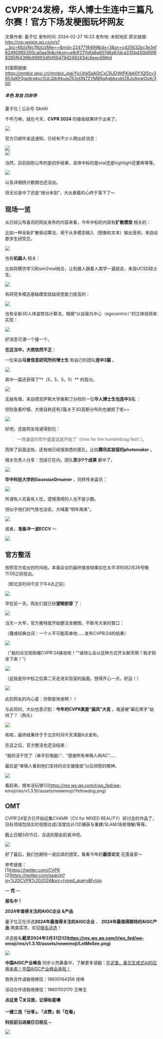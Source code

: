 # CVPR'24发榜，华人博士生连中三篇凡尔赛！官方下场发梗图玩坏网友

文章作者: 量子位
发布时间: 2024-02-27 16:23
发布地: 未知地区
原文链接: http://mp.weixin.qq.com/s?__biz=MzIzNjc1NzUzMw==&mid=2247718499&idx=3&sn=cd25632bc3e3ef82490985300ca0aa3b&chksm=e8df2111dfa8a807d6a67dca335bd30b95f68285f643f6b99893dfbf66479d249243dc8eec69#rd

封面图链接: https://mmbiz.qpic.cn/mmbiz_jpg/YicUhk5aAGtCxCRJDWtPKibA0Y1QI5cv3953gKF0gp6rgkxc0ULQib94uiaZ63xDN7ZYM89gAgbbxvktZ8JicbywOoA/300

##### 丰色 发自 凹非寺  
量子位 | 公众号 QbitAI

千呼万唤，就在今天，**CVPR 2024** 的接收结果终于出来了。

![](https://mmbiz.qpic.cn/mmbiz_png/YicUhk5aAGtCxCRJDWtPKibA0Y1QI5cv39Rq2Uy32qTgJibbrl9FlQuGsm5lHBgjU7a5G8U1GWfTyARDlG93KtW8A/640?wx_fmt=png&from=appmsg)

官方已邮件发送通知，已经有不少人晒出好消息：

![](https://mmbiz.qpic.cn/mmbiz_png/YicUhk5aAGtCxCRJDWtPKibA0Y1QI5cv392fbJbB2pHo8gKyFyEm7x46GgssibGoLAC3tUweXKzBHaSibpjDWuDl6w/640?wx_fmt=png&from=appmsg)  
![](https://mmbiz.qpic.cn/mmbiz_png/YicUhk5aAGtCxCRJDWtPKibA0Y1QI5cv390WzGocvcJr9icJs7KlzQxhQIBlFF0BM2xbnudDyy8k3SXjwbibo4efrA/640?wx_fmt=png&from=appmsg)

当然，目前刚刚公布的是初步结果，具体中标的是oral还是highlight还要再等等。

![](https://mmbiz.qpic.cn/mmbiz_png/YicUhk5aAGtCxCRJDWtPKibA0Y1QI5cv39jVzYtKYrjT5j3RAb7QgttDibCM40PHI8odeU1sTMHyVzzWJ8qfOxKtw/640?wx_fmt=png&from=appmsg)

以及详细统计数据也还没出。

但无论是中了还是“缘分未到”，大伙悬着的心终于落下了～

## 现场一览

从已经公布喜讯的网友发布的内容来看，今年中标的内容有**扩散模型** 相关的：

比如一种全新扩散驱动算法，用于从多模态输入（图像和文本）输出音频，来自谷歌学生研究员。

![](https://mmbiz.qpic.cn/mmbiz_png/YicUhk5aAGtCxCRJDWtPKibA0Y1QI5cv39AOWuDuzFhzgQcxkQWiaPx1wibWSU1p3SWXWGkiauQrQeUJ7tMgWywlnwg/640?wx_fmt=png&from=appmsg)

也有**机器人** 相关：

比如将模仿学习和sim2real结合，让机器人跟着人类学一遍就会，来自UCSD硕士生。

![](https://mmbiz.qpic.cn/mmbiz_gif/YicUhk5aAGtCxCRJDWtPKibA0Y1QI5cv39jIdSsSgmQ1qWzH05WkSMY0FibgAo2azH697wuVHAf1haqwFribEFmOFA/640?wx_fmt=gif&from=appmsg)

有研究多模态基础模型低级视觉能力提高的：

![](https://mmbiz.qpic.cn/mmbiz_png/YicUhk5aAGtCxCRJDWtPKibA0Y1QI5cv399X3Fr3z9sOZleXHdK2DaH8QEjbSVCaruFmDYRXgMl7TahiciaJntPVhQ/640?wx_fmt=png&from=appmsg)

也有全新3D人体姿势估计算法，根据“以自我为中心（egocentric）”的立体视频来实现：

![](https://mmbiz.qpic.cn/mmbiz_png/YicUhk5aAGtCxCRJDWtPKibA0Y1QI5cv396VussCsVEjb3RVvGAEIGQebAu8PnBDuRXH9D5yrMwaGibgQcXc5Jc8w/640?wx_fmt=png&from=appmsg)

好消息可谓一个接一个。

**在这当中，大佬依然不乏：**

一位来自**马普信息研究所的博士生** 称自己的团队**连中3篇** 。

![](https://mmbiz.qpic.cn/mmbiz_png/YicUhk5aAGtCxCRJDWtPKibA0Y1QI5cv394BmDOdItTahkS2fmsa7Abqbt9h0G5ibzc3sXK4icQ3PdpiaZsW20d7d8A/640?wx_fmt=png&from=appmsg)

其中一篇还获得了**（5，5，5，5）** 的高分。

![](https://mmbiz.qpic.cn/mmbiz_png/YicUhk5aAGtCxCRJDWtPKibA0Y1QI5cv39qXNtQlvs7v1lewGCFzzT1bLLSO77YqhkYaSrCRh3Fo6cpcmydOs2dA/640?wx_fmt=png&from=appmsg)

无独有偶，来自德克萨斯大学奥斯汀分校的一位**华人博士生也连中3元** ：

但别急着柠檬，大佬自称还有2篇关于3D高斯分布的也被拒了呢==

![](https://mmbiz.qpic.cn/mmbiz_png/YicUhk5aAGtCxCRJDWtPKibA0Y1QI5cv39gLwZzgVdD5KCRg81mAxr53lbEQyibNcUURxdSIQWRtqnztI9FAyvbzQ/640?wx_fmt=png&from=appmsg)

好吧，还是网友戏谑得到位：

> 一场谦虚的吹牛盛宴这就开始了（time for the humblebrag fest! ）。

而除了前面这些，还有咱已经很熟悉的面孔，比如**腾讯实验室的photomaker** 。

相关负责人分享：包括它在内，团队**至少7个成果** 都中了。

![](https://mmbiz.qpic.cn/mmbiz_png/YicUhk5aAGtCxCRJDWtPKibA0Y1QI5cv39wGgzR8z2fIxFpIia72PGrBoSUGl176kgeO9dMsUJ8BFibpSqUib7aUe9g/640?wx_fmt=png&from=appmsg)

**华中科技大学的GaussianDreamer** ，同样传来喜讯：

![](https://mmbiz.qpic.cn/mmbiz_png/YicUhk5aAGtCxCRJDWtPKibA0Y1QI5cv39icV3EoXcCktEkupK7xSmo2Vb9Gr8Iz3KvfdqxEr995NK4ZNgbVkasJg/640?wx_fmt=png&from=appmsg)

所谓有人欢喜有人忧，遗憾落榜的人也不是少数。

但似乎他们的气势也没丢，大喊着“明年再来”。

![](https://mmbiz.qpic.cn/mmbiz_png/YicUhk5aAGtCxCRJDWtPKibA0Y1QI5cv39KKpF2QREoBKpJibzZvOicLKC3DibicqImgtUh7UdNFcSUViaZichvpib4rEFw/640?wx_fmt=png&from=appmsg)

或者，**准备冲一波ECCV** ～

![](https://mmbiz.qpic.cn/mmbiz_png/YicUhk5aAGtCxCRJDWtPKibA0Y1QI5cv39EzIjKb3icia6JoI6sFdaJU34AUeOmTJ1yGoSbS4Lia7PxKDWMcqP0I01Q/640?wx_fmt=png&from=appmsg)

## 官方整活

按照官方给出的时间线，本届会议的最终接收结果应在太平洋时间2月26号晚11:59之前给出。

（即北京时间今天下午4点之前）

![](https://mmbiz.qpic.cn/mmbiz_png/YicUhk5aAGtCxCRJDWtPKibA0Y1QI5cv39MgtUEicQD2HjoyXibRjiciaYyr3QicZaicChyUUyicicILFymJ6t8m9QY5z2kw/640?wx_fmt=png&from=appmsg)

早在前一天，网友们就已经**望眼欲穿** 了：

![](https://mmbiz.qpic.cn/mmbiz_png/YicUhk5aAGtCxCRJDWtPKibA0Y1QI5cv39IuicfQ9MF3DBjziarzn4j4Fa2ljg1F22Wm8jtCeHQH374LibHEia5yIB8Q/640?wx_fmt=png&from=appmsg)

当天一大早，官方推特就开始整活发梗图，不断吊大家的胃口：

（魔戒经典台词：一个人不可能简单地……发布CVPR/24的结果）

![](https://mmbiz.qpic.cn/mmbiz_png/YicUhk5aAGtCxCRJDWtPKibA0Y1QI5cv39bT5x58aDpUujGyY6IexsHQme7VQ7ujichg5F23iaU34v1QqSwGGCOC2A/640?wx_fmt=png&from=appmsg)

（“我的论文刚刚被CVPR’24接收啦！”“谁特么会以这种方式开头聊天啊？我才刚坐下来！”）

![](https://mmbiz.qpic.cn/mmbiz_png/YicUhk5aAGtCxCRJDWtPKibA0Y1QI5cv39sJ6bDf9yicwFaibtEPS7XsFK61abBT0GicLToTQALCJgf3GE2kyAWiaVEg/640?wx_fmt=png&from=appmsg)

（这就是你中标之后第二天走进实验室的画面。想得开心一点，好运！）

![](https://mmbiz.qpic.cn/mmbiz_gif/YicUhk5aAGtCxCRJDWtPKibA0Y1QI5cv39aMPsnb1VeYOhWXf1fBlq2OGNDvc4j2mLp0LVMRWhcooRIgD8ABbMCA/640?wx_fmt=gif&from=appmsg)‍

‍此刻网友的内心是：你倒是快发啊！！‍

与此同时，大伙也意识到：**今年的CVPR真是“画风”大变** 。难道被“幕后黑手”劫持了？（狗头）

![](https://mmbiz.qpic.cn/mmbiz_png/YicUhk5aAGtCxCRJDWtPKibA0Y1QI5cv39yWNaCAGYRCE0upaatok9sRPXr3NoOyHiacHkX31e3A3gv2Hcz8OQjcQ/640?wx_fmt=png&from=appmsg)

咳咳，最终结果终于于北京时间今天清晨6点发布。

在这之后，官方整活也还没结束：

“我的活干完了（单手扣电脑）”、“感谢所有审稿人和AC”……

最后是“审稿人看到他们支持的论文被接收”以后欣慰的眼神。  

![](https://mmbiz.qpic.cn/mmbiz_gif/YicUhk5aAGtCxCRJDWtPKibA0Y1QI5cv392tFgcKYkwvnhBCHNEXsQdW8T1UqBpYHSIIxcAGPwpC7CKnE3WGL3SQ/640?wx_fmt=gif&from=appmsg)

看起来，根本没玩够![](https://res.wx.qq.com/t/wx_fed/we-
emoji/res/v1.3.10/assets/newemoji/Yellowdog.png)

## OMT

CVPR’24官方已开始征集CV4MR（CV for MIXED
REALITY）研讨会的作品了，目标领域包括实时视图合成/深度估计/3D捕获与重建/SLAM/场景理解/等等。

截止日期3月15日，合适的朋友赶紧冲吧。

![](https://mmbiz.qpic.cn/mmbiz_png/YicUhk5aAGtCxCRJDWtPKibA0Y1QI5cv39YrsmInfaLtjibErgoKouibbcJvVh7MjqOiam0STicNexficoxWFprDO4bYA/640?wx_fmt=png&from=appmsg)

好了最后，我们也期待一波后续的颁奖，看看今年的**最佳论文** 花落谁家～  

参考链接：  
[1]https://twitter.com/CVPR  
[2]https://twitter.com/search?q=%20CVPR%202024&src=typed_query&f=top

— **完** —

**报名中！**

**2024年值得关注的AIGC企业 &产品**

量子位正在评选**2024年最值得关注的AIGC企业** 、 **2024年最值得期待的AIGC产品** 两类奖项，欢迎[报名评选]()！

评选报名**截至2024年3月31日![](https://res.wx.qq.com/t/wx_fed/we-
emoji/res/v1.3.10/assets/newemoji/LetMeSee.png)**

![](https://mmbiz.qpic.cn/mmbiz_png/YicUhk5aAGtC7IzBlicP1jwLsfiaw2A2ibBoWRgd47kXexFUOSSzXn5f9fDcza39rny2BgqyDQkDrSoLCDh3Ag7XwA/640?wx_fmt=png&from=appmsg)

**中国AIGC产业峰会**
同步火热筹备中，了解更多请戳：[在这里，看见生成式AI的应用未来！中国AIGC产业峰会来啦！](http://mp.weixin.qq.com/s?__biz=MzIzNjc1NzUzMw==&mid=2247717398&idx=1&sn=bb6e373ad0ff839c524094ebdb83e918&chksm=e8df2564dfa8ac7277a76ca2c9e4793d08729828edfaf96a5283daaacd497375630c911b1661&scene=21#wechat_redirect)

商务合作请联络微信：18600164356 徐峰  

活动合作请联络微信：18801103170 王琳玉

  

**点这里 👇关注我，记得标星噢**

**一键三连「分享」、「点赞」和「在看」**

**科技前沿进展日日相见 ~**

![](https://mmbiz.qpic.cn/mmbiz_svg/g9RQicMD01M0tYoRQT2cMQRmPS5ZDyrrfzeksiay90KaDzlGBH61icqHxmgFKfvfXtVuwTHV740CDLAaXU1LIfZyoJEpYKcRIiaE/640?wx_fmt=svg)

